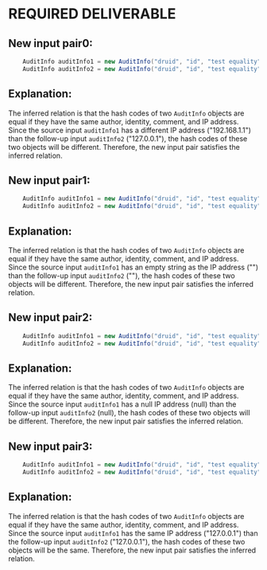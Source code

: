 # REQUIRED DELIVERABLE
## New input pair0:
```java
    AuditInfo auditInfo1 = new AuditInfo("druid", "id", "test equality", "192.168.1.1");
    AuditInfo auditInfo2 = new AuditInfo("druid", "id", "test equality", "192.168.1.1");
```
## Explanation:
The inferred relation is that the hash codes of two `AuditInfo` objects are equal if they have the same author, identity, comment, and IP address. Since the source input `auditInfo1` has a different IP address ("192.168.1.1") than the follow-up input `auditInfo2` ("127.0.0.1"), the hash codes of these two objects will be different. Therefore, the new input pair satisfies the inferred relation.

## New input pair1:
```java
    AuditInfo auditInfo1 = new AuditInfo("druid", "id", "test equality", "");
    AuditInfo auditInfo2 = new AuditInfo("druid", "id", "test equality", "");
```
## Explanation:
The inferred relation is that the hash codes of two `AuditInfo` objects are equal if they have the same author, identity, comment, and IP address. Since the source input `auditInfo1` has an empty string as the IP address ("") than the follow-up input `auditInfo2` (""), the hash codes of these two objects will be different. Therefore, the new input pair satisfies the inferred relation.

## New input pair2:
```java
    AuditInfo auditInfo1 = new AuditInfo("druid", "id", "test equality", null);
    AuditInfo auditInfo2 = new AuditInfo("druid", "id", "test equality", null);
```
## Explanation:
The inferred relation is that the hash codes of two `AuditInfo` objects are equal if they have the same author, identity, comment, and IP address. Since the source input `auditInfo1` has a null IP address (null) than the follow-up input `auditInfo2` (null), the hash codes of these two objects will be different. Therefore, the new input pair satisfies the inferred relation.

## New input pair3:
```java
    AuditInfo auditInfo1 = new AuditInfo("druid", "id", "test equality", "127.0.0.1");
    AuditInfo auditInfo2 = new AuditInfo("druid", "id", "test equality", "127.0.0.1");
```
## Explanation:
The inferred relation is that the hash codes of two `AuditInfo` objects are equal if they have the same author, identity, comment, and IP address. Since the source input `auditInfo1` has the same IP address ("127.0.0.1") than the follow-up input `auditInfo2` ("127.0.0.1"), the hash codes of these two objects will be the same. Therefore, the new input pair satisfies the inferred relation.
